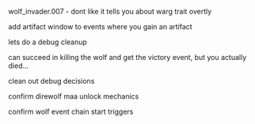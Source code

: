 wolf_invader.007
    - dont like it tells you about warg trait overtly

add artifact window to events where you gain an artifact

lets do a debug cleanup

can succeed in killing the wolf and get the victory event, but you actually died...

clean out debug decisions

confirm direwolf maa unlock mechanics

confirm wolf event chain start triggers